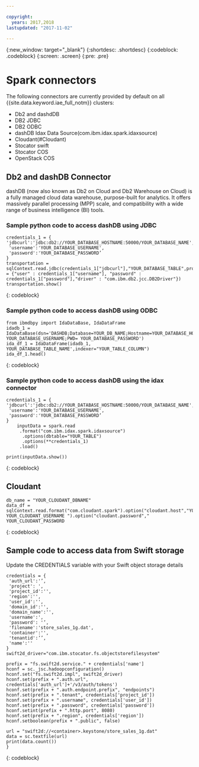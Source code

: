 ```yaml
---

copyright:
  years: 2017,2018
lastupdated: "2017-11-02"

---
```


<!-- Attribute definitions -->
{:new_window: target="_blank"}
{:shortdesc: .shortdesc}
{:codeblock: .codeblock}
{:screen: .screen}
{:pre: .pre}

#  Spark connectors
The following connectors are currently provided by default on all {{site.data.keyword.iae_full_notm}} clusters:

 * Db2 and dashdDB
  * DB2 JDBC
  * DB2 ODBC
  * dashDB Idax Data Source(com.ibm.idax.spark.idaxsource)
 * Cloudant(#Cloudant)
 * Stocator swift
 * Stocator COS
 * OpenStack COS

## Db2 and dashDB Connector

dashDB (now also known as Db2 on Cloud and Db2 Warehouse on Cloud) is a fully managed cloud data warehouse, purpose-built for analytics. It offers massively parallel processing (MPP) scale, and compatibility with a wide range of business intelligence (BI) tools.

### Sample python code to access dashDB using JDBC
```
credentials_1 = {
'jdbcurl':'jdbc:db2://YOUR_DATABASE_HOSTNAME:50000/YOUR_DATABASE_NAME',
 'username':'YOUR_DATABASE_USERNAME',
 'password':'YOUR_DATABASE_PASSWORD’
}
transportation = sqlContext.read.jdbc(credentials_1["jdbcurl"],"YOUR_DATABASE_TABLE",properties = {"user" : credentials_1["username"], "password" : credentials_1["password"],"driver" : "com.ibm.db2.jcc.DB2Driver"})
transportation.show()
```
{: codeblock}

### Sample python code to access dashDB using ODBC
```
from ibmdbpy import IdaDataBase, IdaDataFrame
idadb_1 = IdaDataBase(dsn='DASHDB;Database=YOUR_DB_NAME;Hostname=YOUR_DATABASE_HOSTNAME;Port=YOUR_DATABASE_PORT;PROTOCOL=TCPIP;UID= YOUR_DATABASE_USERNAME;PWD= YOUR_DATABASE_PASSWORD')
ida_df_1 = IdaDataFrame(idadb_1, YOUR_DATABASE_TABLE_NAME',indexer="YOUR_TABLE_COLUMN")
ida_df_1.head()
```
{: codeblock}

### Sample python code to access dashDB using the idax connector
```
credentials_1 = {
'jdbcurl':'jdbc:db2://YOUR_DATABASE_HOSTNAME:50000/YOUR_DATABASE_NAME',
 'username':'YOUR_DATABASE_USERNAME',
 'password':'YOUR_DATABASE_PASSWORD’
}
    inputData = spark.read
     .format("com.ibm.idax.spark.idaxsource")
      .options(dbtable="YOUR_TABLE")
      .options(**credentials_1)
     .load()

print(inputData.show())
```
{: codeblock}

## Cloudant
```
db_name = "YOUR_CLOUDANT_DBNAME"
data_df = sqlContext.read.format("com.cloudant.spark").option("cloudant.host","YOUR_CLOUDANT_USERNAME.cloudant.com").option("cloudant.username"," YOUR_CLOUDANT_USERNAME ").option("cloudant.password"," YOUR_CLOUDANT_PASSWORD
```
{: codeblock}

## Sample code to access data from Swift storage

Update the CREDENTIALS variable with your Swift object storage details
```
credentials = {
 'auth_url':'’,
 'project': ',
 'project_id':'',
 'region':'',
 'user_id':'',
 'domain_id':'',
 'domain_name':'',
 'username':',
 'password': '’,
 'filename':'store_sales_1g.dat',
 'container':'',
 'tenantid':’’,
 'name':''
}
swift2d_driver="com.ibm.stocator.fs.objectstorefilesystem"

prefix = "fs.swift2d.service." + credentials['name']
hconf = sc._jsc.hadoopconfiguration()
hconf.set("fs.swift2d.impl", swift2d_driver)
hconf.set(prefix + ".auth.url", credentials['auth_url']+'/v3/auth/tokens')
hconf.set(prefix + ".auth.endpoint.prefix", "endpoints")
hconf.set(prefix + ".tenant", credentials['project_id'])
hconf.set(prefix + ".username", credentials['user_id'])
hconf.set(prefix + ".password", credentials['password'])
hconf.setint(prefix + ".http.port", 8080)
hconf.set(prefix + ".region", credentials['region'])
hconf.setboolean(prefix + ".public", false)

url = "swift2d://<container>.keystone/store_sales_1g.dat"
data = sc.textfile(url)
print(data.count())
}        
```
{: codeblock}
